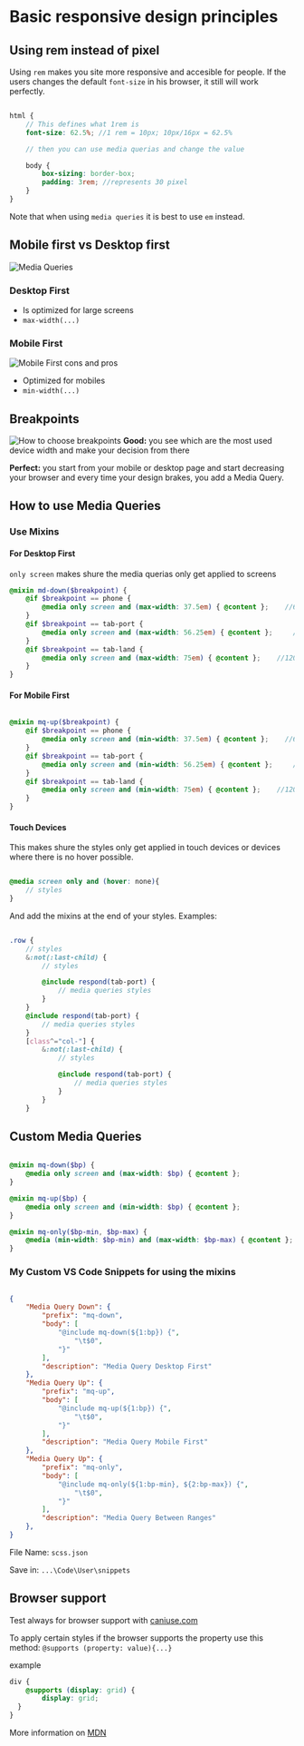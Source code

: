 # Basic responsive design principles

## Using rem instead of pixel

Using `rem` makes you site more responsive and accesible for people. If the users changes the default `font-size` in his browser, it still will work perfectly.

```scss

html {
    // This defines what 1rem is
    font-size: 62.5%; //1 rem = 10px; 10px/16px = 62.5%

    // then you can use media querias and change the value

    body {
        box-sizing: border-box;
        padding: 3rem; //represents 30 pixel
    }
}
```

Note that when using `media queries` it is best to use `em` instead.

## Mobile first vs Desktop first

![Media Queries](gfx/media-queries.png)

### Desktop First

* Is optimized for large screens
* `max-width(...)`

### Mobile First 

![Mobile First cons and pros](gfx/mobile-first.png)
* Optimized for mobiles
* `min-width(...)`

## Breakpoints

![How to choose breakpoints](gfx/breakpoints.png)
**Good:** you see which are the most used device width and make your decision from there

**Perfect:** you start from your mobile or desktop page and start decreasing your browser and every time your design brakes, you add a Media Query. 

## How to use Media Queries

### Use Mixins

#### For Desktop First

`only screen` makes shure the media querias only get applied to screens

```scss
@mixin md-down($breakpoint) {
    @if $breakpoint == phone {
        @media only screen and (max-width: 37.5em) { @content };    //600px
    }
    @if $breakpoint == tab-port {
        @media only screen and (max-width: 56.25em) { @content };     //900px
    }
    @if $breakpoint == tab-land {
        @media only screen and (max-width: 75em) { @content };    //1200px
    }
}
```

#### For Mobile First

```scss

@mixin mq-up($breakpoint) {
    @if $breakpoint == phone {
        @media only screen and (min-width: 37.5em) { @content };    //600px
    }
    @if $breakpoint == tab-port {
        @media only screen and (min-width: 56.25em) { @content };     //900px
    }
    @if $breakpoint == tab-land {
        @media only screen and (min-width: 75em) { @content };    //1200px
    }
}
```

#### Touch Devices

This makes shure the styles only get applied in touch devices or devices where there is no hover possible.

```scss

@media screen only and (hover: none){
    // styles
}
```

And add the mixins at the end of your styles. Examples:

```scss

.row {
    // styles
    &:not(:last-child) {
        // styles

        @include respond(tab-port) {
            // media queries styles
        }
    }
    @include respond(tab-port) {
        // media queries styles
    }
    [class^="col-"] {    
        &:not(:last-child) {
            // styles

            @include respond(tab-port) {
                // media queries styles
            }
        }
    }
```

## Custom Media Queries

```scss

@mixin mq-down($bp) {
    @media only screen and (max-width: $bp) { @content };
}

@mixin mq-up($bp) {
    @media only screen and (min-width: $bp) { @content };
}

@mixin mq-only($bp-min, $bp-max) {
    @media (min-width: $bp-min) and (max-width: $bp-max) { @content };
}
```

### My Custom VS Code Snippets for using the mixins

```json

{
    "Media Query Down": {
        "prefix": "mq-down",
        "body": [
            "@include mq-down(${1:bp}) {",
                "\t$0",
            "}"
        ],
        "description": "Media Query Desktop First"
    },
    "Media Query Up": {
        "prefix": "mq-up",
        "body": [
            "@include mq-up(${1:bp}) {",
                "\t$0",
            "}"
        ],
        "description": "Media Query Mobile First"
    },
    "Media Query Up": {
        "prefix": "mq-only",
        "body": [
            "@include mq-only(${1:bp-min}, ${2:bp-max}) {",
                "\t$0",
            "}"
        ],
        "description": "Media Query Between Ranges"
    },
}
```

File Name: `scss.json`

Save in: `...\Code\User\snippets`

## Browser support

Test always for browser support with [caniuse.com](https://caniuse.com/)

To apply certain styles if the browser supports the property use this method: `@supports (property: value){...}`

example

```scss
div {
    @supports (display: grid) {
        display: grid;
  }
}
```

More information on [MDN](https://developer.mozilla.org/en-US/docs/Web/CSS/@supports)